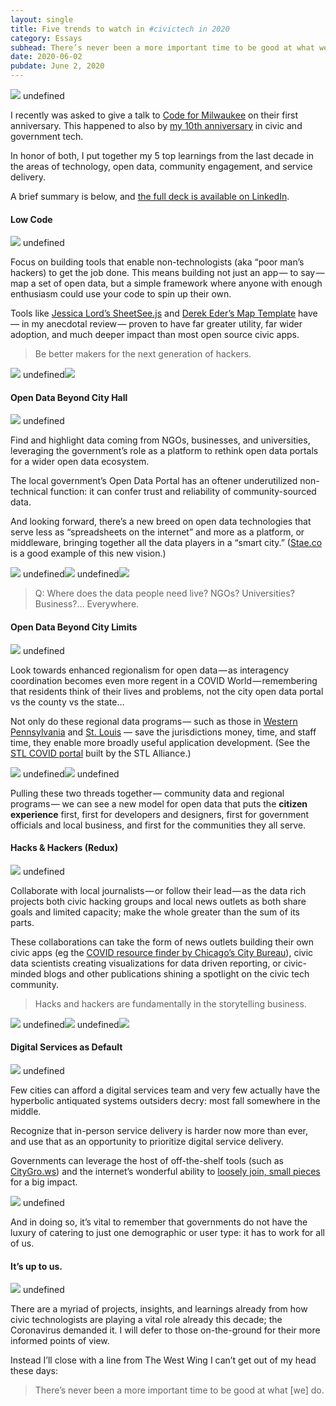 ```yaml
---
layout: single
title: Five trends to watch in #civictech in 2020
category: Essays
subhead: There’s never been a more important time to be good at what we do
date: 2020-06-02
pubdate: June 2, 2020
---
```


![](/post-img/1____TI__8yaflBfo2bwXpmz2og__2x.jpeg)
undefined

I recently was asked to give a talk to [Code for Milwaukee](https://codeformilwaukee.org/) on their first anniversary. This happened to also by [my 10th anniversary](https://stlresponse.org/) in civic and government tech.

In honor of both, I put together my 5 top learnings from the last decade in the areas of technology, open data, community engagement, and service delivery.

A brief summary is below, and [the full deck is available on LinkedIn](https://www.linkedin.com/posts/abhinemani_5-trends-for-civictech-govtech-in-the-activity-6673753214921293824-S8j8).

#### Low Code

![](/post-img/1__6c7ZEKoi__RD232ZN3__VF4A__2x.jpeg)
undefined

Focus on building tools that enable non-technologists (aka “poor man’s hackers) to get the job done. This means building not just an app — to say — map a set of open data, but a simple framework where anyone with enough enthusiasm could use your code to spin up their own.

Tools like [Jessica Lord’s SheetSee.js](http://jlord.us/sheetsee.js/) and [Derek Eder’s Map Template](https://derekeder.com/searchable_map_template/) have — in my anecdotal review — proven to have far greater utility, far wider adoption, and much deeper impact than most open source civic apps.

> Be better makers for the next generation of hackers.

![](/post-img/1__igbzq77GSQPufSSPRy0BNQ__2x.jpeg)
undefined![](/post-img/1__Zc51tqa7Wc7uKfF36d9euw__2x.jpeg)

#### Open Data Beyond City Hall

![](/post-img/1__wCDfySfo5NBJ7kn8vdfFzg__2x.jpeg)
undefined

Find and highlight data coming from NGOs, businesses, and universities, leveraging the government’s role as a platform to rethink open data portals for a wider open data ecosystem.

The local government’s Open Data Portal has an oftener underutilized non-technical function: it can confer trust and reliability of community-sourced data.

And looking forward, there’s a new breed on open data technologies that serve less as “spreadsheets on the internet” and more as a platform, or middleware, bringing together all the data players in a “smart city.” ([Stae.co](https://stae.co/) is a good example of this new vision.)

![](/post-img/1__WY__K2XHGq3HuLIazYrs70Q__2x.jpeg)
undefined![](/post-img/1__vaPgqIRJRqcvJ4MuDwhnyA__2x.jpeg)
undefined![](/post-img/1__McZCXnqnYAhYlT1D2qk__xw__2x.jpeg)

> Q: Where does the data people need live? NGOs? Universities? Business?… Everywhere.

#### Open Data Beyond City Limits

![](/post-img/1__zXc5RWHAbVvXPUYFEh__r7A__2x.jpeg)
undefined

Look towards enhanced regionalism for open data — as interagency coordination becomes even more regent in a COVID World — remembering that residents think of their lives and problems, not the city open data portal vs the county vs the state…

Not only do these regional data programs — such as those in [Western Pennsylvania](http://www.wprdc.org/) and [St. Louis](https://stldata.org/) — save the jurisdictions money, time, and staff time, they enable more broadly useful application development. (See the [STL COVID portal](https://stlresponse.org/) built by the STL Alliance.)

![](/post-img/1__Aq__rYlWZOL7Gi__lm__U2dqg__2x.jpeg)
undefined![](/post-img/1__n1jAQCqsEdGeBDwMgP9Bkg__2x.jpeg)
undefined

Pulling these two threads together — community data and regional programs — we can see a new model for open data that puts the **citizen experience** first, first for developers and designers, first for government officials and local business, and first for the communities they all serve.

#### Hacks & Hackers (Redux)

![](/post-img/1__QhQIyQ5THxQDokvC87dERA__2x.jpeg)
undefined

Collaborate with local journalists — or follow their lead — as the data rich projects both civic hacking groups and local news outlets as both share goals and limited capacity; make the whole greater than the sum of its parts.

These collaborations can take the form of news outlets building their own civic apps (eg the [COVID resource finder by Chicago’s City Bureau](https://covid.citybureau.org/)), civic data scientists creating visualizations for data driven reporting, or civic-minded blogs and other publications shining a spotlight on the civic tech community.

> Hacks and hackers are fundamentally in the storytelling business.

![](/post-img/1__0KtCkOwKGZobWHncYtq9KQ__2x.jpeg)
undefined![](/post-img/1__1s8qiP__vKSbAg__qIGudSJA__2x.jpeg)
undefined![](/post-img/1__UBljWTClAYNO__rvksdWSow__2x.jpeg)

#### Digital Services as Default

![](/post-img/1__Ni85MmU0tND99rCMEWlklw__2x.jpeg)
undefined

Few cities can afford a digital services team and very few actually have the hyperbolic antiquated systems outsiders decry: most fall somewhere in the middle.

Recognize that in-person service delivery is harder now more than ever, and use that as an opportunity to prioritize digital service delivery.

Governments can leverage the host of off-the-shelf tools (such as [CityGro.ws](https://citygro.ws)) and the internet’s wonderful ability to [loosely join, small pieces](https://medium.comsmall-city-pieces-loosely-joined-5202fb5a93e3) for a big impact.

![](/post-img/1__BB__KBtgJ__8mTvq__9k3__QAQ__2x.jpeg)
undefined

And in doing so, it’s vital to remember that governments do not have the luxury of catering to just one demographic or user type: it has to work for all of us.

#### It’s up to us.

![](/post-img/1__zBMRkZ03ZAumGEuoYqnw0Q__2x.jpeg)
undefined

There are a myriad of projects, insights, and learnings already from how civic technologists are playing a vital role already this decade; the Coronavirus demanded it. I will defer to those on-the-ground for their more informed points of view.

Instead I’ll close with a line from The West Wing I can’t get out of my head these days:

> There’s never been a more important time to be good at what \[we\] do.